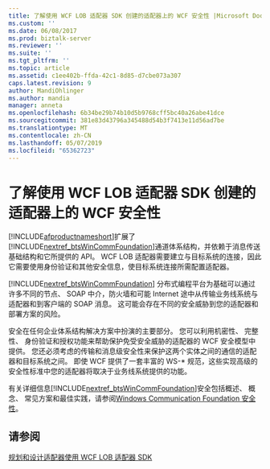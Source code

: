```yaml
---
title: 了解使用 WCF LOB 适配器 SDK 创建的适配器上的 WCF 安全性 |Microsoft Docs
ms.custom: ''
ms.date: 06/08/2017
ms.prod: biztalk-server
ms.reviewer: ''
ms.suite: ''
ms.tgt_pltfrm: ''
ms.topic: article
ms.assetid: c1ee402b-ffda-42c1-8d85-d7cbe073a307
caps.latest.revision: 9
author: MandiOhlinger
ms.author: mandia
manager: anneta
ms.openlocfilehash: 6b34be29b74b10d5b9768cff5bc40a26abe41dce
ms.sourcegitcommit: 381e83d43796a345488d54b3f7413e11d56ad7be
ms.translationtype: MT
ms.contentlocale: zh-CN
ms.lasthandoff: 05/07/2019
ms.locfileid: "65362723"
---
```

# <a name="understand-wcf-security-on-the-adapter-created-with-the-wcf-lob-adapter-sdk"></a>了解使用 WCF LOB 适配器 SDK 创建的适配器上的 WCF 安全性
[!INCLUDE[afproductnameshort](../../includes/afproductnameshort-md.md)]扩展了[!INCLUDE[nextref_btsWinCommFoundation](../../includes/nextref-btswincommfoundation-md.md)]通道体系结构，并依赖于消息传送基础结构和它所提供的 API。  WCF LOB 适配器需要建立与目标系统的连接，因此它需要使用身份验证和其他安全信息，使目标系统连接所需配置适配器。  
  
 [!INCLUDE[nextref_btsWinCommFoundation](../../includes/nextref-btswincommfoundation-md.md)] 分布式编程平台为基础可以通过许多不同的节点、 SOAP 中介，防火墙和可能 Internet 途中从传输业务线系统与适配器和到客户端的 SOAP 消息。 这可能会存在不同的安全威胁到您的适配器和部署方案的风险。  
  
 安全在任何企业体系结构解决方案中扮演的主要部分。 您可以利用机密性、 完整性、 身份验证和授权功能来帮助保护免受安全威胁的适配器的 WCF 安全模型中提供。 您还必须考虑的传输和消息级安全性来保护这两个实体之间的通信的适配器和目标系统之间。 即使 WCF 提供了一套丰富的 WS-* 规范，这些实现高级的安全性标准中您的适配器将取决于业务线系统提供的功能。  
  
 有关详细信息[!INCLUDE[nextref_btsWinCommFoundation](../../includes/nextref-btswincommfoundation-md.md)]安全包括概述、 概念、 常见方案和最佳实践，请参阅[Windows Communication Foundation 安全性](https://msdn.microsoft.com/library/ms732362.aspx)。
  
## <a name="see-also"></a>请参阅  
 [规划和设计适配器使用 WCF LOB 适配器 SDK](../../adapters-and-accelerators/wcf-lob-adapter-sdk/plan-and-design-an-adapter-using-the-wcf-lob-adapter-sdk.md)